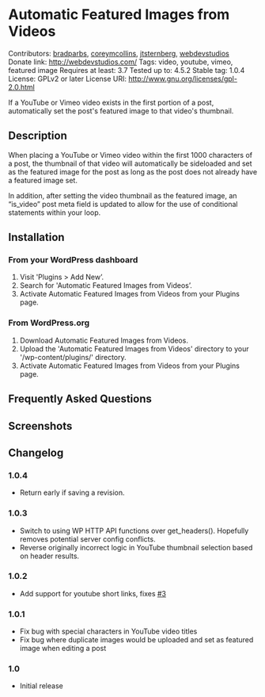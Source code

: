 # Automatic Featured Images from Videos #

Contributors: [bradparbs](https://github.com/bradp), [coreymcollins](https://github.com/coreymcollins), [jtsternberg](https://github.com/jtsternberg), [webdevstudios](https://github.com/webdevstudios)   
Donate link: http://webdevstudios.com/
Tags: video, youtube, vimeo, featured image
Requires at least: 3.7
Tested up to: 4.5.2
Stable tag: 1.0.4
License: GPLv2 or later
License URI: http://www.gnu.org/licenses/gpl-2.0.html

If a YouTube or Vimeo video exists in the first portion of a post, automatically set the post's featured image to that video's thumbnail.

## Description ##

When placing a YouTube or Vimeo video within the first 1000 characters of a post, the thumbnail of that video will automatically be sideloaded and set as the featured image for the post as long as the post does not already have a featured image set.

In addition, after setting the video thumbnail as the featured image, an “is_video” post meta field is updated to allow for the use of conditional statements within your loop.

## Installation ##

### From your WordPress dashboard ###

1. Visit 'Plugins > Add New’.
2. Search for 'Automatic Featured Images from Videos’.
3. Activate Automatic Featured Images from Videos from your Plugins page.

### From WordPress.org ###

1. Download Automatic Featured Images from Videos.
2. Upload the 'Automatic Featured Images from Videos' directory to your '/wp-content/plugins/' directory.
3. Activate Automatic Featured Images from Videos from your Plugins page.

## Frequently Asked Questions ##

## Screenshots ##

## Changelog ##

### 1.0.4 ###
* Return early if saving a revision.

### 1.0.3 ###
* Switch to using WP HTTP API functions over get_headers(). Hopefully removes potential server config conflicts.
* Reverse originally incorrect logic in YouTube thumbnail selection based on header results.

### 1.0.2 ###
* Add support for youtube short links, fixes [#3](https://github.com/WebDevStudios/Automatic-Featured-Images-from-Videos/issues/3)

### 1.0.1 ###
* Fix bug with special characters in YouTube video titles
* Fix bug where duplicate images would be uploaded and set as featured image when editing a post

### 1.0 ###
* Initial release
